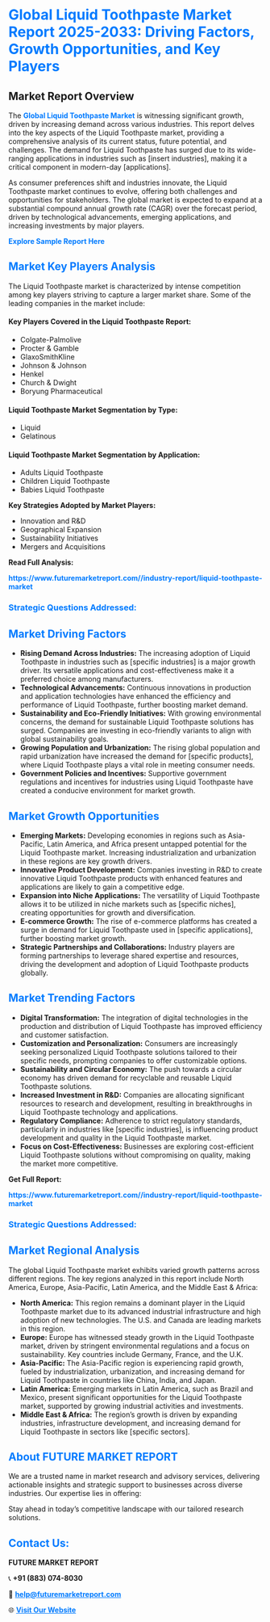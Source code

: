<h1 style="color: #007BFF;">Global Liquid Toothpaste Market Report 2025-2033: Driving Factors, Growth Opportunities, and Key Players</h1>

<section id="overview">
<h2>Market Report Overview</h2>
<p>The <a href="https://www.futuremarketreport.com//industry-report/liquid-toothpaste-market" style="color: #007BFF; text-decoration: none;"><strong>Global Liquid Toothpaste Market</strong></a> is witnessing significant growth, driven by increasing demand across various industries. This report delves into the key aspects of the Liquid Toothpaste market, providing a comprehensive analysis of its current status, future potential, and challenges. The demand for Liquid Toothpaste has surged due to its wide-ranging applications in industries such as [insert industries], making it a critical component in modern-day [applications].</p>
<p>As consumer preferences shift and industries innovate, the Liquid Toothpaste market continues to evolve, offering both challenges and opportunities for stakeholders. The global market is expected to expand at a substantial compound annual growth rate (CAGR) over the forecast period, driven by technological advancements, emerging applications, and increasing investments by major players.</p>
</section>

<section id="overview">
<p><a href="https://www.futuremarketreport.com//request-sample/reportId=63604" style="color: #007BFF; text-decoration: none;"><strong>Explore Sample Report Here</strong></a></p>
</section>

<section id="key-players">
<h2 style="color: #007BFF;">Market Key Players Analysis</h2>
<p>The Liquid Toothpaste market is characterized by intense competition among key players striving to capture a larger market share. Some of the leading companies in the market include:</p>
<h4>Key Players Covered in the Liquid Toothpaste Report:</h4>
<ul><li>Colgate-Palmolive</li><li>Procter &amp; Gamble</li><li>GlaxoSmithKline</li><li>Johnson &amp; Johnson</li><li>Henkel</li><li>Church &amp; Dwight</li><li>Boryung Pharmaceutical</li></ul>
<h4>Liquid Toothpaste Market Segmentation by Type:</h4>
<ul><li>Liquid</li><li>Gelatinous</li></ul>

<h4>Liquid Toothpaste Market Segmentation by Application:</h4>
<ul><li>Adults Liquid Toothpaste</li><li>Children Liquid Toothpaste</li><li>Babies Liquid Toothpaste</li></ul>
<p><strong>Key Strategies Adopted by Market Players:</strong></p>
<ul>
<li>Innovation and R&D</li>
<li>Geographical Expansion</li>
<li>Sustainability Initiatives</li>
<li>Mergers and Acquisitions</li>
</ul>
</section>

<section>
<p><strong>Read Full Analysis: </strong></p><a href="https://www.futuremarketreport.com//industry-report/liquid-toothpaste-market" style="color: #007BFF; text-decoration: none;"><strong>https://www.futuremarketreport.com//industry-report/liquid-toothpaste-market</strong></a>
<h3 style="color: #007BFF;">Strategic Questions Addressed:</h3>
</section>

<section id="driving-factors">
<h2 style="color: #007BFF;">Market Driving Factors</h2>
<ul>
<li><strong>Rising Demand Across Industries:</strong> The increasing adoption of Liquid Toothpaste in industries such as [specific industries] is a major growth driver. Its versatile applications and cost-effectiveness make it a preferred choice among manufacturers.</li>
<li><strong>Technological Advancements:</strong> Continuous innovations in production and application technologies have enhanced the efficiency and performance of Liquid Toothpaste, further boosting market demand.</li>
<li><strong>Sustainability and Eco-Friendly Initiatives:</strong> With growing environmental concerns, the demand for sustainable Liquid Toothpaste solutions has surged. Companies are investing in eco-friendly variants to align with global sustainability goals.</li>
<li><strong>Growing Population and Urbanization:</strong> The rising global population and rapid urbanization have increased the demand for [specific products], where Liquid Toothpaste plays a vital role in meeting consumer needs.</li>
<li><strong>Government Policies and Incentives:</strong> Supportive government regulations and incentives for industries using Liquid Toothpaste have created a conducive environment for market growth.</li>
</ul>
</section>

<section id="growth-opportunities">
<h2 style="color: #007BFF;">Market Growth Opportunities</h2>
<ul>
<li><strong>Emerging Markets:</strong> Developing economies in regions such as Asia-Pacific, Latin America, and Africa present untapped potential for the Liquid Toothpaste market. Increasing industrialization and urbanization in these regions are key growth drivers.</li>
<li><strong>Innovative Product Development:</strong> Companies investing in R&D to create innovative Liquid Toothpaste products with enhanced features and applications are likely to gain a competitive edge.</li>
<li><strong>Expansion into Niche Applications:</strong> The versatility of Liquid Toothpaste allows it to be utilized in niche markets such as [specific niches], creating opportunities for growth and diversification.</li>
<li><strong>E-commerce Growth:</strong> The rise of e-commerce platforms has created a surge in demand for Liquid Toothpaste used in [specific applications], further boosting market growth.</li>
<li><strong>Strategic Partnerships and Collaborations:</strong> Industry players are forming partnerships to leverage shared expertise and resources, driving the development and adoption of Liquid Toothpaste products globally.</li>
</ul>
</section>

<section id="trending-factors">
<h2 style="color: #007BFF;">Market Trending Factors</h2>
<ul>
<li><strong>Digital Transformation:</strong> The integration of digital technologies in the production and distribution of Liquid Toothpaste has improved efficiency and customer satisfaction.</li>
<li><strong>Customization and Personalization:</strong> Consumers are increasingly seeking personalized Liquid Toothpaste solutions tailored to their specific needs, prompting companies to offer customizable options.</li>
<li><strong>Sustainability and Circular Economy:</strong> The push towards a circular economy has driven demand for recyclable and reusable Liquid Toothpaste solutions.</li>
<li><strong>Increased Investment in R&D:</strong> Companies are allocating significant resources to research and development, resulting in breakthroughs in Liquid Toothpaste technology and applications.</li>
<li><strong>Regulatory Compliance:</strong> Adherence to strict regulatory standards, particularly in industries like [specific industries], is influencing product development and quality in the Liquid Toothpaste market.</li>
<li><strong>Focus on Cost-Effectiveness:</strong> Businesses are exploring cost-efficient Liquid Toothpaste solutions without compromising on quality, making the market more competitive.</li>
</ul>
</section>

<section>
<p><strong>Get Full Report: </strong></p><a href="https://www.futuremarketreport.com//industry-report/liquid-toothpaste-market" style="color: #007BFF; text-decoration: none;"><strong>https://www.futuremarketreport.com//industry-report/liquid-toothpaste-market</strong></a>
<h3 style="color: #007BFF;">Strategic Questions Addressed:</h3>
</section>


<section id="regional-analysis">
<h2 style="color: #007BFF;">Market Regional Analysis</h2>
<p>The global Liquid Toothpaste market exhibits varied growth patterns across different regions. The key regions analyzed in this report include North America, Europe, Asia-Pacific, Latin America, and the Middle East & Africa:</p>
<ul>
<li><strong>North America:</strong> This region remains a dominant player in the Liquid Toothpaste market due to its advanced industrial infrastructure and high adoption of new technologies. The U.S. and Canada are leading markets in this region.</li>
<li><strong>Europe:</strong> Europe has witnessed steady growth in the Liquid Toothpaste market, driven by stringent environmental regulations and a focus on sustainability. Key countries include Germany, France, and the U.K.</li>
<li><strong>Asia-Pacific:</strong> The Asia-Pacific region is experiencing rapid growth, fueled by industrialization, urbanization, and increasing demand for Liquid Toothpaste in countries like China, India, and Japan.</li>
<li><strong>Latin America:</strong> Emerging markets in Latin America, such as Brazil and Mexico, present significant opportunities for the Liquid Toothpaste market, supported by growing industrial activities and investments.</li>
<li><strong>Middle East & Africa:</strong> The region’s growth is driven by expanding industries, infrastructure development, and increasing demand for Liquid Toothpaste in sectors like [specific sectors].</li>
</ul>
</section>

<footer>
<h2 style="color: #007BFF;">About FUTURE MARKET REPORT</h2>
<p>We are a trusted name in market research and advisory services, delivering actionable insights and strategic support to businesses across diverse industries. Our expertise lies in offering:</p>

<p>Stay ahead in today’s competitive landscape with our tailored research solutions.</p>

<h2 style="color: #007BFF;">Contact Us:</h2>
<p><strong>FUTURE MARKET REPORT</strong></p>
<p>📞 <strong>+91 (883) 074-8030</strong></p>
<p>📧 <strong><a href="mailto:help@futuremarketreport.com" style="color: #007BFF;">help@futuremarketreport.com</a></strong></p>
<p>🌐 <strong><a href="https://www.futuremarketreport.com/" style="color: #007BFF;">Visit Our Website</a></strong></p>
</footer>